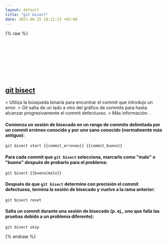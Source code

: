 ```yaml
---
layout: default
title: "git bisect"
date: 2021-06-25 18:12:13 +02:00
---
```

{% raw %}
<h2 id="git-bisect">
  <a href="/es/common/git-bisect.html">git bisect</a> <a href="#git-bisect"><svg class="icon">
    <use href="/assets/images/unicode_sprite.svg#link" />
  </svg></a>
</h2>
> Utiliza la búsqueda binaria para encontrar el commit que introdujo un error.
> Git salta de un lado a otro del gráfico de commits para hasta alcanzar progresivamente el commit defectuoso.
> Más información: <https://git-scm.com/docs/git-bisect>.

#### Comienza un sesión de bisecado en un rango de commits delimitada por un commit erróneo conocido y por uno sano conocido (normalmente más antiguo):
```shell
git bisect start {{commit_erroneo}} {{commit_bueno}}
```
#### Para cada commit que `git bisect` selecciona, marcarlo como "malo" o "bueno" después de probarlo para el problema:
```shell
git bisect {{bueno|malo}}
```
#### Después de que `git bisect` determine con precisión el commit defectuoso, termina la sesión de bisecado y vuelve a la rama anterior:
```shell
git bisect reset
```
#### Salta un commit durante una sesión de bisecado (p. ej., uno que falla las pruebas debido a un problema diferente):
```shell
git bisect skip
```
{% endraw %}